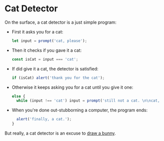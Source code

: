 # Cat Detector

On the surface, a cat detector is a just simple program:

- First it asks you for a cat:
  ```js
  let input = prompt('cat, please');
  ```
- Then it checks if you gave it a cat:
  ```js
  const isCat = input === 'cat';
  ```
- If did give it a cat, the detector is satisfied:
  ```js
  if (isCat) alert('thank you for the cat');
  ```
- Otherwise it keeps asking you for a cat until you give it one:
  ```js
  else {
  	while (input !== 'cat') input = prompt('still not a cat. \n\ncat, please');
  ```
- When you're done out-stubborning a computer, the program ends:
  ```js
  	alert('finally, a cat.');
  }
  ```

But really, a cat detector is an excuse to [draw a bunny](./bunny.md).

<!-- tags: variations, metappet -->
